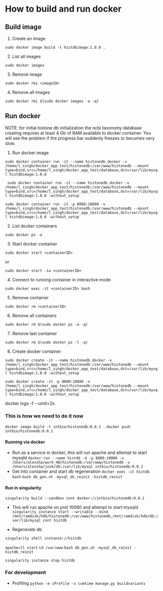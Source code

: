 # How to build and run docker

## Build image

1. Create an image

``` sudo docker image build -t histdbimage:1.0.0 . ```

2. List all images

``` sudo docker images ```

3. Remove image

``` sudo docker rmi <imageID> ```

4. Remove all images

``` sudo docker rmi $(sudo docker images -a -q) ```

## Run docker

NOTE: for initial histone db initialization the ncbi taxonomy database creating requires at least 4 Gb of RAM available to docker container.
You will see the problem if the progress bar suddenly freezes or becomes very slow.

1. Run docker image

``` sudo docker container run -it --name histonedb_docker -v /home/l_singh/docker_app_test/histonedb:/var/www/histonedb --mount type=bind,src=/home/l_singh/docker_app_test/database,dst=/var/lib/mysql histdbimage:1.0.0 ```

``` sudo docker container run -it --name histonedb_docker -v /home/l_singh/docker_app_test/histonedb:/var/www/histonedb --mount type=bind,src=/home/l_singh/docker_app_test/database,dst=/var/lib/mysql histdbimage:1.0.0 -without_setup```

``` sudo docker container run -it -p 8080:10080 -v /home/l_singh/docker_app_test/histonedb:/var/www/histonedb --mount type=bind,src=/home/l_singh/docker_app_test/database,dst=/var/lib/mysql histdbimage:1.0.0 -without_setup ```

2. List docker containers

``` sudo docker ps -a ```

3. Start docker container

``` sudo docker start <containerID> ```

or

``` sudo docker start -ia <containerID> ```

4. Connect to running container in interactive mode

``` sudo docker exec -it <containerID> bash ```

5. Remove container

``` sudo docker rm <containerID> ```

6. Remove all containers

``` sudo docker rm $(sudo docker ps -a -q) ```

7. Remove last container

``` sudo docker rm $(sudo docker ps -l -q) ```

8. Create docker container

``` sudo docker create -it --name histonedb_docker -v /home/l_singh/docker_app_test/histonedb:/var/www/histonedb --mount type=bind,src=/home/l_singh/docker_app_test/database,dst=/var/lib/mysql histdbimage:1.0.0 -without_setup ```

``` sudo docker create -it -p 8080:10080 -v /home/l_singh/docker_app_test/histonedb:/var/www/histonedb --mount type=bind,src=/home/l_singh/docker_app_test/database,dst=/var/lib/mysql histdbimage:1.0.0 -without_setup ```


docker logs -f --until=2s


### This is how we need to do it now
```docker image build -t intbio/histonedb:0.0.1 .```
```docker push intbio/histonedb:0.0.1```

#### Running via docker
- Run as a service in docker, this will run apache and attempt to start mysqld
```docker run --name histdb -d -p 8080:10080 -v /Users/alexsha/work_HD/histonedb:/var/www/histonedb -v /Users/alexsha/junk/db:/var/lib/mysql intbio/histonedb:0.0.1  ```
- Get into container and start db regeneration
```docker exec -it histdb bash```
```bash db_gen.sh -mysql_db_reinit -histdb_reinit```


#### Run in singularity 

```singularity build --sandbox cont docker://intbio/histonedb:0.0.1```

- This will run apache on prot 10080 and attempt to start mysqld
```singularity instance start --writable --bind /mnt/ramdisk/hdb/histonedb:/var/www/histonedb,/mnt/ramdisk/hdb/db:/var/lib/mysql cont histdb```

- Regenerate db

```singularity shell instance://histdb```

```apachectl start```
```cd /var/www```
```bash db_gen.sh -mysql_db_reinit -histdb_reinit```

```singularity instance stop histdb```

### For development
- Profiling
```python -m cProfile -s cumtime manage.py buildvariants```